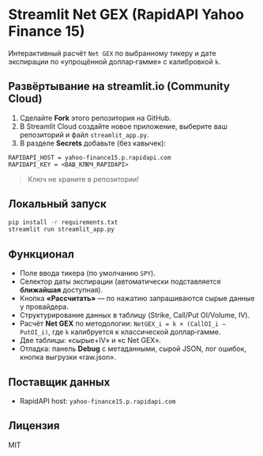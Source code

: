 # Streamlit Net GEX (RapidAPI Yahoo Finance 15)

Интерактивный расчёт `Net GEX` по выбранному тикеру и дате экспирации по «упрощённой доллар‑гамме» с калибровкой `k`.

## Развёртывание на streamlit.io (Community Cloud)

1. Сделайте **Fork** этого репозитория на GitHub.
2. В Streamlit Cloud создайте новое приложение, выберите ваш репозиторий и файл `streamlit_app.py`.
3. В разделе **Secrets** добавьте (без кавычек):
```
RAPIDAPI_HOST = yahoo-finance15.p.rapidapi.com
RAPIDAPI_KEY = <ВАШ_КЛЮЧ_RAPIDAPI>
```
> Ключ не храните в репозитории!

## Локальный запуск

```bash
pip install -r requirements.txt
streamlit run streamlit_app.py
```

## Функционал
- Поле ввода тикера (по умолчанию `SPY`).
- Селектор даты экспирации (автоматически подставляется **ближайшая** доступная).
- Кнопка **«Рассчитать»** — по нажатию запрашиваются сырые данные у провайдера.
- Структурирование данных в таблицу (Strike, Call/Put OI/Volume, IV).
- Расчёт **Net GEX** по методологии: `NetGEX_i = k × (CallOI_i − PutOI_i)`, где `k` калибруется к классической доллар‑гамме.
- Две таблицы: «сырые+IV» и «с Net GEX».
- Отладка: панель **Debug** с метаданными, сырой JSON, лог ошибок, кнопка выгрузки «raw.json».

## Поставщик данных
- RapidAPI host: `yahoo-finance15.p.rapidapi.com`

## Лицензия
MIT
